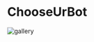 # ChooseUrBot

![gallery](https://github.com/briang9900/ChooseUrBot/assets/147281907/6961f6f1-2709-4907-9ed5-2a33bebcbac9)
